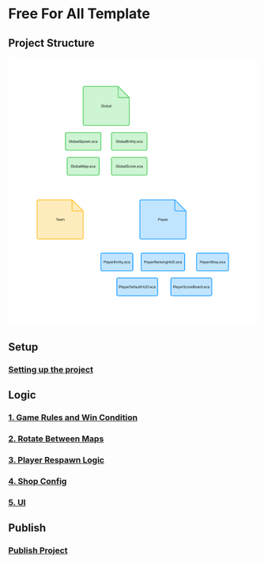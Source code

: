 # Free For All Template

## Project Structure

<img src ="./docs/Images/structure.png" width = 700>

## Setup

### [Setting up the project](./docs/Setup/setup.md)

## Logic 

### [1. Game Rules and Win Condition](./docs/Logic/game_rules.md)

### [2. Rotate Between Maps](./docs/Logic/map_rotate.md)

### [3. Player Respawn Logic](./docs/Logic/player_respawn.md)

### [4. Shop Config](./docs/Logic/shop_config.md)

### [5. UI](./docs/Logic/ui.md)

## Publish

### [Publish Project](./docs/Publish/publish.md)

